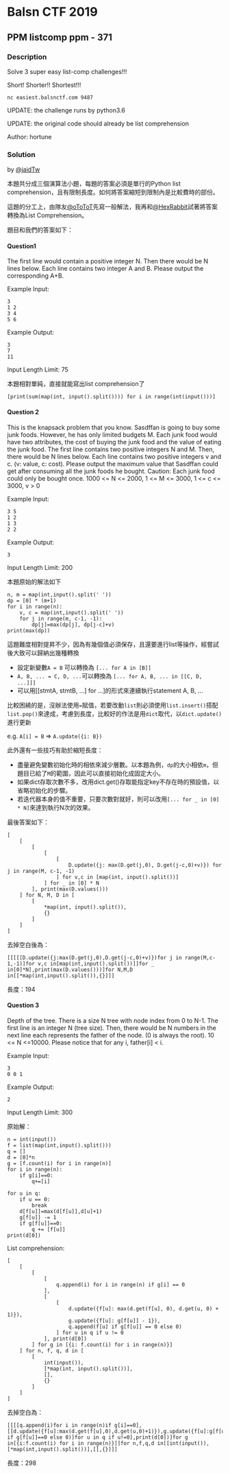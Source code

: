 # Balsn CTF 2019

## PPM listcomp ppm - 371

### Description

Solve 3 super easy list-comp challenges!!!

Short! Shorter!! Shortest!!!
```
nc easiest.balsnctf.com 9487
```
UPDATE: the challenge runs by python3.6

UPDATE: the original code should already be list comprehension

Author: hortune

### Solution

by [@jaidTw](https://github.com/jaidTw)

本題共分成三個演算法小題，每題的答案必須是單行的Python list comprehension，且有限制長度。如何將答案縮短到限制內是比較費時的部份。

這題的分工上，由隊友[@oToToT](https://github.com/oToToT)先寫一般解法，我再和[@HexRabbit](https://github.com/HexRabbit)試著將答案轉換為List Comprehension。

題目和我們的答案如下：

#### Question1

The first line would contain a positive integer N. Then there would be N lines below. Each line contains two integer A and B. Please output the corresponding A+B.


Example Input:
```
3
1 2
3 4
5 6
```

Example Output:
```
3
7
11
```
Input Length Limit: 75


本題相對單純，直接就能寫出list comprehension了
```python3
[print(sum(map(int, input().split()))) for i in range(int(input()))]
```

#### Question 2

This is the knapsack problem that you know. Sasdffan is going to buy some junk foods. However, he has only limited budgets M. Each junk food would have two attributes, the cost of buying the junk food and the value of eating the junk food. The first line contains two positive integers N and M. Then, there would be N lines below. Each line contains two positive integers v and c. (v: value, c: cost). Please output the maximum value that Sasdffan could get after consuming all the junk foods he bought. Caution: Each junk food could only be bought once.
1000 <= N <= 2000, 1 <= M <= 3000, 1 <= c <= 3000, v > 0


Example Input:
```
3 5
1 2
1 3
2 2
```
Example Output:
```
3
```

Input Length Limit: 200

本題原始的解法如下
```python3
n, m = map(int,input().split(' '))
dp = [0] * (m+1)
for i in range(n):
    v, c = map(int,input().split(' '))
    for j in range(m, c-1, -1):
        dp[j]=max(dp[j], dp[j-c]+v)
print(max(dp))
```

這題難度相對提昇不少，因為有幾個值必須保存，且還要進行list等操作，經嘗試後大致可以歸納出幾種轉換

* 設定新變數`A = B` 可以轉換為 `[... for A in [B]]`
* `A, B, ... = C, D, ...`可以轉換為 `[... for A, B, ... in [[C, D, ...]]]`
* 可以用[[stmtA, stmtB, ...] for ...]的形式來連續執行statement A, B, ...

比較困繞的是，沒辦法使用`=`賦值，若要改動`list`則必須使用`list.insert()`搭配`list.pop()`來達成，考慮到長度，比較好的作法是用`dict`取代，以`dict.update()`進行更新

e.g. `A[i] = B` => `A.update({i: B})`

此外還有一些技巧有助於縮短長度：
* 盡量避免變數初始化時的相依來減少層數。以本題為例，`dp`的大小相依`m`，但題目已給了`M`的範圍，因此可以直接初始化成固定大小。
* 如果dict存取次數不多，改用dict.get()存取能指定key不存在時的預設值，以省略初始化的步驟。
* 若迭代器本身的值不重要，只要次數對就好，則可以改用`[... for _ in [0] * N]`來達到執行N次的效果。

最後答案如下：

```python3
[
    [
        [
            [
                [
                    D.update({j: max(D.get(j,0), D.get(j-c,0)+v)}) for j in range(M, c-1, -1)
                ] for v,c in [map(int, input().split())]
            ] for _ in [0] * N
        ], print(max(D.values()))
    ] for N, M, D in [
        [
            *map(int, input().split()),
            {}
        ]
    ]
]
```

去掉空白後為：

```python3
[[[[[D.update({j:max(D.get(j,0),D.get(j-c,0)+v)})for j in range(M,c-1,-1)]for v,c in[map(int,input().split())]]for _ in[0]*N],print(max(D.values()))]for N,M,D in[[*map(int,input().split()),{}]]]
```
長度：194

#### Question 3

Depth of the tree. There is a size N tree with node index from 0 to N-1. The first line is an integer N (tree size). Then, there would be N numbers in the next line each represents the father of the node. (0 is always the root). 10 <= N <=10000. Please notice that for any i, father[i] < i.


Example Input:
```
3
0 0 1
```

Example Output:
```
2
```

Input Length Limit: 300

原始解：
```python3
n = int(input())
f = list(map(int,input().split()))
q = []
d = [0]*n
g = [f.count(i) for i in range(n)]
for i in range(n):
    if g[i]==0:
        q+=[i]

for u in q:
    if u == 0:
        break
    d[f[u]]=max(d[f[u]],d[u]+1)
    g[f[u]] -= 1
    if g[f[u]]==0:
        q += [f[u]]
print(d[0])
```

List comprehension:
```python3
[
    [
        [
            [
                q.append(i) for i in range(n) if g[i] == 0
            ],
            [
                [
                    d.update({f[u]: max(d.get(f[u], 0), d.get(u, 0) + 1)}),
                    g.update({f[u]: g[f[u]] - 1}),
                    q.append(f[u] if g[f[u]] == 0 else 0)
                ] for u in q if u != 0
            ], print(d[0])
        ] for g in [{i: f.count(i) for i in range(n)}]
    ] for n, f, q, d in [
        [
            int(input()),
            [*map(int, input().split())],
            [],
            {}
        ]
    ]
]
```
去掉空白為：
```python3
[[[[q.append(i)for i in range(n)if g[i]==0],[[d.update({f[u]:max(d.get(f[u],0),d.get(u,0)+1)}),g.update({f[u]:g[f[u]]-1}),q.append(f[u] if g[f[u]]==0 else 0)]for u in q if u!=0],print(d[0])]for g in[{i:f.count(i) for i in range(n)}]]for n,f,q,d in[[int(input()),[*map(int,input().split())],[],{}]]]
```

長度：298

